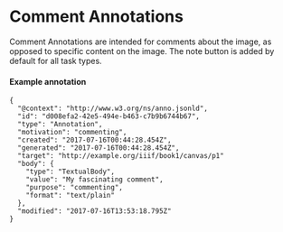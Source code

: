# Comment Annotations

Comment Annotations are intended for comments about the image, as opposed to
specific content on the image. The note button is added by default for all
task types.

#### Example annotation

```jsonld
{
  "@context": "http://www.w3.org/ns/anno.jsonld",
  "id": "d008efa2-42e5-494e-b463-c7b9b6744b67",
  "type": "Annotation",
  "motivation": "commenting",
  "created": "2017-07-16T00:44:28.454Z",
  "generated": "2017-07-16T00:44:28.454Z",
  "target": "http://example.org/iiif/book1/canvas/p1"
  "body": {
    "type": "TextualBody",
    "value": "My fascinating comment",
    "purpose": "commenting",
    "format": "text/plain"
  },
  "modified": "2017-07-16T13:53:18.795Z"
}
```
